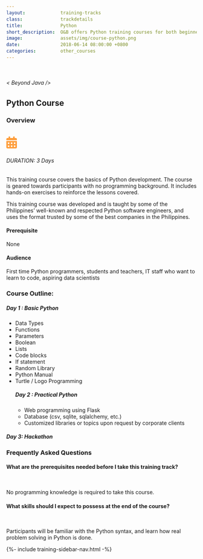 ```yaml
---
layout:             training-tracks
class:              trackdetails
title:              Python
short_description:  O&B offers Python training courses for both beginners and intermediate participants.
image:              assets/img/course-python.png
date:               2018-06-14 08:00:00 +0800
categories:         other_courses
---
```

<div class="section-content">
    <div class="container-fluid auto-1110">
        <div class="row">
            <div class="col">
                <div class="panel-content">
                    <div class="title-section">
                        <img src="{{ "assets/img/title-software.png" | relative_url }}" alt="">
                        <div class="title">
                            <h6>
                                < Beyond Java />
                            </h6>
                            <h2>Python Course</h2>
                        </div>
                    </div>
                    <div class="row" data-sticky-container>
                        <div class="track-panel">
                            <div class="track-content">
                                <section id="overview">
                                    <h3>Overview</h3>
                                    <img class="mb30 img-fluid" src="{{ "assets/img/java-course-cover.jpg" | relative_url }}" alt="">
                                    <div class="track-details">
                                        <div class="details mr40">
                                            <img src="/assets/img/ico-calendar.svg" alt="">
                                            <h6>DURATION: 3 Days</h6>
                                        </div>
                                    </div>
                                    <p>
                                        This training course covers the basics of Python development. The course is geared towards participants with no programming background. It includes hands-on exercises to reinforce the lessons covered.
                                    </p>
                                    <p>
                                        This training course was developed and is taught by some of the Philippines’ well-known and respected Python software engineers, and uses the format trusted by some of the best companies in the Philippines.
                                    </p>
                                    <h4>
                                        Prerequisite
                                    </h4>
                                    <p>
                                        None
                                    </p>
                                     <h4>
                                        Audience
                                    </h4>
                                    <p>
                                        First time Python programmers, students and teachers, IT staff who want to learn to code, aspiring data scientists
                                    </p>
                                </section>
                                <section id="topic-outline">
                                    <h3>
                                        Course Outline:
                                    </h3>
                                    <h5 class="course-title">Day 1 : Basic Python</h5>
                                    <ul class="course-outline">
                                        <li>Data Types</li>
                                        <li>Functions</li>
                                        <li>Parameters</li>
                                        <li>Boolean</li>
                                        <li>Lists</li>
                                        <li>Code blocks</li>
                                        <li>If statement</li>
                                        <li>Random Library</li>
                                        <li>Python Manual</li>
                                        <li>Turtle / Logo Programming</li>
                                        <h5 class="course-title">Day 2 : Practical Python</h5>
                                        <ul class="course-outline">
                                            <li>Web programming using Flask</li>
                                            <li>Database (csv, sqlite, sqlalchemy, etc.)</li>
                                            <li>Customized libraries or topics upon request by corporate clients</li>
                                        </ul>
                                    </ul>
                                    <h5 class="course-title">Day 3: Hackathon</h5>
                                </section>
                                <section id="faq">
                                    <h3>Frequently Asked Questions</h3>
                                    <div class="faq-list" id="accordion">
                                        <a class="faq-card">
                                            <div class="faq-header collapsed" id="heading-1" data-toggle="collapse" data-target="#collapse-1" aria-expanded="true" aria-controls="collapse-1">
                                                <h4 class="title">
                                                    What are the prerequisites needed before I take this training track?
                                                </h4>
                                                <img src="{{ "assets/img/ico-chevron-down.svg" | relative_url }}" alt="" class="ico">
                                            </div>
                                            <div id="collapse-1" class="collapse faq-body" aria-labelledby="heading-1" data-parent="#accordion">
                                                <div class="content">
                                                    <p>
                                                       No programming knowledge is required to take this course.
                                                    </p>
                                                </div>
                                            </div>
                                        </a>
                                        <a class="faq-card">
                                            <div class="faq-header collapsed" id="heading-2" data-toggle="collapse" aria-expanded="false" data-target="#collapse-2" aria-controls="collapse-2">
                                                <h4 class="title">
                                                    What skills should I expect to possess at the end of the course?
                                                </h4>
                                                <img src="{{ "assets/img/ico-chevron-down.svg" | relative_url }}" alt="" class="ico">
                                            </div>
                                            <div id="collapse-2" class="collapse faq-body" aria-labelledby="heading-2" data-parent="#accordion">
                                                <div class="content">
                                                    <p>
                                                        Participants will be familiar with the Python syntax, and learn how real problem solving in Python is done.
                                                    </p>
                                                </div>
                                            </div>
                                        </a>
                                    </div>
                                </section>
                            </div>
                            {%- include training-sidebar-nav.html -%}
                        </div>
                    </div>
                </div>
            </div>
        </div>
    </div>
</div>